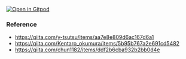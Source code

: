 
[![Open in Gitpod](https://gitpod.io/button/open-in-gitpod.svg)](https://gitpod.io/#https://github.com/ki4070ma/leetcode)

### Reference
* https://qiita.com/y-tsutsu/items/aa7e8e809d6ac167d6a1
* https://qiita.com/Kentaro_okumura/items/5b95b767a2e691cd5482
* https://qiita.com/chun1182/items/ddf2b6cba932b2bb0d4e
